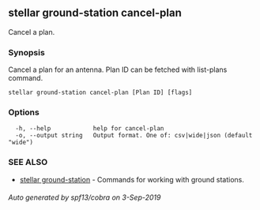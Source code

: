 ## stellar ground-station cancel-plan

Cancel a plan.

### Synopsis

Cancel a plan for an antenna. Plan ID can be fetched with list-plans command.

```
stellar ground-station cancel-plan [Plan ID] [flags]
```

### Options

```
  -h, --help            help for cancel-plan
  -o, --output string   Output format. One of: csv|wide|json (default "wide")
```

### SEE ALSO

* [stellar ground-station](stellar_ground-station.md)	 - Commands for working with ground stations.

###### Auto generated by spf13/cobra on 3-Sep-2019
